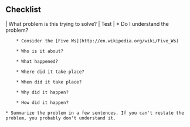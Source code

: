 ## Checklist
| What problem is this trying to solve? | Test |
	* Do I understand the problem? 

		* Consider the [Five Ws](http://en.wikipedia.org/wiki/Five_Ws)

		* Who is it about?

		* What happened?

		* Where did it take place?

		* When did it take place?

		* Why did it happen?

		* How did it happen?

	* Summarize the problem in a few sentences. If you can't restate the problem, you probably don't understand it.
